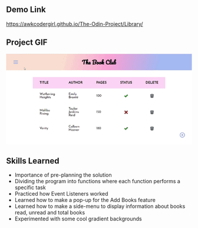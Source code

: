 ## Demo Link
https://awkcodergirl.github.io/The-Odin-Project/Library/

## Project GIF
![Alt Text](https://github.com/awkcodergirl/The-Odin-Project/blob/main/Library/gif/LibraryGIF.gif)

## Skills Learned
- Importance of pre-planning the solution
- Dividing the program into functions where each function performs a specific task
- Practiced how Event Listeners worked
- Learned how to make a pop-up for the Add Books feature
- Learned how to make a side-menu to display information about books read, unread and total books
- Experimented with some cool gradient backgrounds
